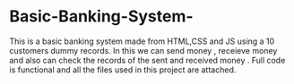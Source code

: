 # Basic-Banking-System-
This is a basic banking system made from HTML,CSS and JS using a 10 customers dummy records. In this we can send money , receieve money and also can check the records of the sent and received money . Full code is functional and all the files used in this project are attached.

